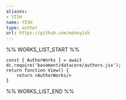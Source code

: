 ```yaml
---
aliases:
- YISH
name: YISH
type: author
url: https://github.com/mokeyish
---
```



%% WORKS_LIST_START %%

```datacorejsx
const { AuthorWorks } = await dc.require('basement/datacore/authors.jsx');
return function View() {
    return <AuthorWorks/>
}
```
%% WORKS_LIST_END %%